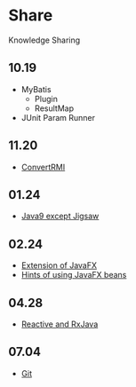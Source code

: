# Share
Knowledge Sharing

## 10.19
- MyBatis
	- Plugin
	- ResultMap
- JUnit Param Runner

## 11.20
- [ConvertRMI](src/main/java/xdean/share/rmi/javassist/ConvertRMI.java)

## 01.24
- [Java9 except Jigsaw](../../../Java9-Learning)

## 02.24
- [Extension of JavaFX](doc/Extension-of-JavaFX.md)
- [Hints of using JavaFX beans](doc/Hints-of-using-JavaFX-beans.md)

## 04.28
- [Reactive and RxJava](doc/rxjava/1-Reactive-API.md)

## 07.04
- [Git](doc/git/1-introduce.md)